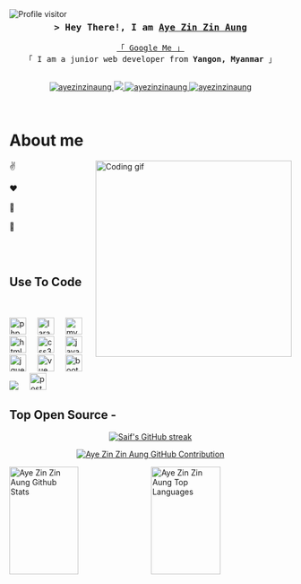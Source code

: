 
<a href="https://komarev.com/ghpvc/?username=ayezinzinaung">
  <img align="left" src="https://komarev.com/ghpvc/?username=ayezinzinaung&label=Visitors&color=0e75b6&style=flat" alt="Profile visitor" />
</a>

<!-- Intro  -->
<h3 align="center">
        <samp>&gt; Hey There!, I am
                <b><a target="_blank" href="https://ayezinzinaung.com">Aye Zin Zin Aung</a></b>
        </samp>
</h3>
<p align="center"> 
  <samp>
    <a href="mailto:ayezin2aung101120@gmail.com">「 Google Me 」</a>
    <br>
    「 I am a junior web developer from <b>Yangon, Myanmar</b> 」
    <br>
    <br>
  </samp>
</p>

<p align="center">
 <a href="https://www.linkedin.com/in/aye-zin-zin-aung-2a929226a/" target="_blank">
  <img src="https://img.shields.io/badge/LinkedIn-0077B5?style=for-the-badge&logo=linkedin&logoColor=white" alt="ayezinzinaung"/>
 </a>
 <a href="https://twitter.com/Aung4Zin" target="_blank">
  <img src="https://img.shields.io/badge/Twitter-1DA1F2?style=for-the-badge&logo=twitter&logoColor=white" />
 </a>
 <a href="https://www.instagram.com/ayezin2aung101120/" target="_blank">
  <img src="https://img.shields.io/badge/Instagram-fe4164?style=for-the-badge&logo=instagram&logoColor=white" alt="ayezinzinaung" />
 </a> 
 <a href="https://www.facebook.com/ayezin.zinaung.9/" target="_blank">
  <img src="https://img.shields.io/badge/Facebook-20BEFF?&style=for-the-badge&logo=facebook&logoColor=white" alt="ayezinzinaung"  />
  </a> 
</p>
<br />

<!-- About Section -->
 # About me
 
<p>
 <img align="right" width="350" src="/assets/programmer.gif" alt="Coding gif" />
  
 ✌️ &emsp; <br/><br/>
 ❤️ &emsp; <br/><br/>
 📧 &emsp; <br/><br/>
 💬 &emsp; 

</p>

<br/>
<br/>

## Use To Code
<br/>
<br/>

<div align="left">
  <img src="https://cdn.jsdelivr.net/gh/devicons/devicon/icons/php/php-plain.svg" height="30" alt="php"  />
  <img width="12" />

  <img src="https://cdn.jsdelivr.net/gh/devicons/devicon/icons/laravel/laravel-plain-wordmark.svg" height="30" alt="laravel"  />
  <img width="12" />

  <img src="https://cdn.jsdelivr.net/gh/devicons/devicon/icons/mysql/mysql-original-wordmark.svg" height="30" alt="mysql"  />
  <img width="12" />
  
  <img src="https://cdn.jsdelivr.net/gh/devicons/devicon/icons/html5/html5-original.svg" height="30" alt="html5"  />
  <img width="12" />

  <img src="https://cdn.jsdelivr.net/gh/devicons/devicon/icons/css3/css3-original.svg" height="30" alt="css3"  />
  <img width="12" />
          
  <img src="https://cdn.jsdelivr.net/gh/devicons/devicon/icons/javascript/javascript-original.svg" height="30" alt="javascript"  />
  <img width="12" />

  <img src="https://cdn.jsdelivr.net/gh/devicons/devicon/icons/jquery/jquery-plain-wordmark.svg" height="30" alt="jquery"  />
  <img width="12" />
  
  <img src="https://cdn.jsdelivr.net/gh/devicons/devicon/icons/vuejs/vuejs-original.svg" height="30" alt="vue"  />
  <img width="12" />
  
  <img src="https://cdn.jsdelivr.net/gh/devicons/devicon/icons/bootstrap/bootstrap-original.svg" height="30" alt="bootstrap"  />
  <img width="12" />

  <img src="https://img.shields.io/badge/Git-F05032?style=for-the-badge&logo=git&logoColor=white"  />
  <img width="12" />

  <img src="https://camo.githubusercontent.com/93b32389bf746009ca2370de7fe06c3b5146f4c99d99df65994f9ced0ba41685/68747470733a2f2f7777772e766563746f726c6f676f2e7a6f6e652f6c6f676f732f676574706f73746d616e2f676574706f73746d616e2d69636f6e2e737667" height="30" alt="postman"  />
  <img width="12" />
</div>

## Top Open Source -

<p align="center">
  <a href="https://github.com/ayezinzinaung">
    <img src="https://github-readme-streak-stats.herokuapp.com/?user=ayezinzinaung&theme=radical&border=7F3FBF&background=0D1117" alt="Saif's GitHub streak"/>
  </a>
</p>

<p align="center">
  <a href="https://github.com/ayezinzinaung">
    <img src="https://github-profile-summary-cards.vercel.app/api/cards/profile-details?username=ayezinzinaung&theme=radical" alt="Aye Zin Zin Aung GitHub Contribution"/>
  </a>
</p>

<a> 
    <a href="https://github.com/ayezinzinaung"><img alt="Aye Zin Zin Aung Github Stats" src="https://denvercoder1-github-readme-stats.vercel.app/api?username=ayezinzinaung&show_icons=true&count_private=true&theme=react&border_color=7F3FBF&bg_color=0D1117&title_color=F85D7F&icon_color=F8D866" height="192px" width="49.5%"/></a>
  <a href="https://github.com/ayezinzinaung"><img alt="Aye Zin Zin Aung Top Languages" src="https://denvercoder1-github-readme-stats.vercel.app/api/top-langs/?username=ayezinzinaung&langs_count=8&layout=compact&theme=react&border_color=7F3FBF&bg_color=0D1117&title_color=F85D7F&icon_color=F8D866" height="192px" width="49.5%"/></a>
  <br/>
</a>
